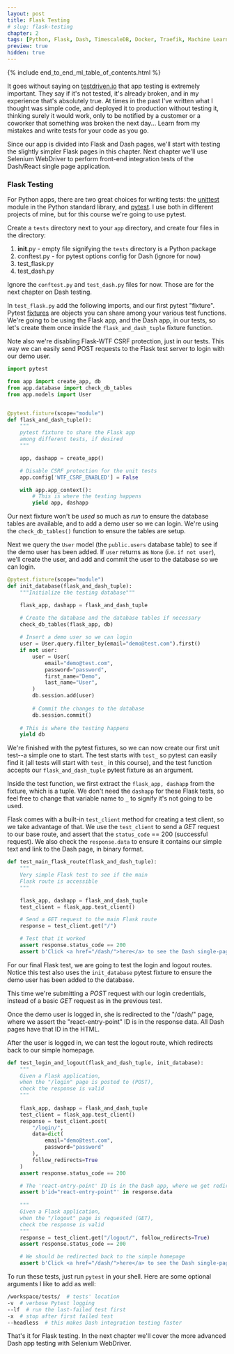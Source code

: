 ```yaml
---
layout: post
title: Flask Testing
# slug: flask-testing
chapter: 2
tags: [Python, Flask, Dash, TimescaleDB, Docker, Traefik, Machine Learning]
preview: true
hidden: true
---
```


{% include end_to_end_ml_table_of_contents.html %}


It goes without saying on [testdriven.io](https://testdriven.io) that app testing is extremely important. They say if it's not tested, it's already broken, and in my experience that's absolutely true. At times in the past I've written what I thought was simple code, and deployed it to production without testing it, thinking surely it would work, only to be notified by a customer or a coworker that something was broken the next day... Learn from my mistakes and write tests for your code as you go.

Since our app is divided into Flask and Dash pages, we'll start with testing the slightly simpler Flask pages in this chapter. Next chapter we'll use Selenium WebDriver to perform front-end integration tests of the Dash/React single page application.

### Flask Testing

For Python apps, there are two great choices for writing tests: the [unittest](https://docs.python.org/3/library/unittest.html) module in the Python standard library, and [pytest](https://docs.pytest.org/en/stable/). I use both in different projects of mine, but for this course we're going to use pytest.

Create a `tests` directory next to your `app` directory, and create four files in the directory:
1. __init__.py - empty file signifying the `tests` directory is a Python package
2. conftest.py - for pytest options config for Dash (ignore for now)
3. test_flask.py
4. test_dash.py

Ignore the `conftest.py` and `test_dash.py` files for now. Those are for the next chapter on Dash testing.

In `test_flask.py` add the following imports, and our first pytest "fixture". Pytest [fixtures](https://docs.pytest.org/en/stable/fixture.html#fixture) are objects you can share among your various test functions. We're going to be using the Flask app, and the Dash app, in our tests, so let's create them once inside the `flask_and_dash_tuple` fixture function. 

Note also we're disabling Flask-WTF CSRF protection, just in our tests. This way we can easily send POST requests to the Flask test server to login with our demo user.

```python
import pytest

from app import create_app, db
from app.database import check_db_tables
from app.models import User


@pytest.fixture(scope="module")
def flask_and_dash_tuple():
    """
    pytest fixture to share the Flask app
    among different tests, if desired
    """

    app, dashapp = create_app()

    # Disable CSRF protection for the unit tests
    app.config['WTF_CSRF_ENABLED'] = False

    with app.app_context():
        # This is where the testing happens
        yield app, dashapp
```

Our next fixture won't be *used* so much as *run* to ensure the database tables are available, and to add a demo user so we can login. We're using the `check_db_tables()` function to ensure the tables are setup. 

Next we query the `User` model (the `public.users` database table) to see if the demo user has been added. If `user` returns as `None` (i.e. `if not user`), we'll create the user, and add and commit the user to the database so we can login.

```python
@pytest.fixture(scope="module")
def init_database(flask_and_dash_tuple):
    """Initialize the testing database"""

    flask_app, dashapp = flask_and_dash_tuple

    # Create the database and the database tables if necessary
    check_db_tables(flask_app, db)
 
    # Insert a demo user so we can login
    user = User.query.filter_by(email="demo@test.com").first()
    if not user:
        user = User(
            email="demo@test.com",
            password="password",
            first_name="Demo",
            last_name="User",
        )
        db.session.add(user)
    
        # Commit the changes to the database
        db.session.commit()
 
    # This is where the testing happens
    yield db
```

We're finished with the pytest fixtures, so we can now create our first unit test--a simple one to start. The test starts with `test_` so pytest can easily find it (all tests will start with `test_` in this course), and the test function accepts our `flask_and_dash_tuple` pytest fixture as an argument. 

Inside the test function, we first extract the `flask_app, dashapp` from the fixture, which is a tuple. We don't need the `dashapp` for these Flask tests, so feel free to change that variable name to `_` to signify it's not going to be used.

Flask comes with a built-in `test_client` method for creating a test client, so we take advantage of that. We use the `test_client` to send a *GET* request to our base route, and assert that the `status_code` == 200 (successful request). We also check the `response.data` to ensure it contains our simple text and link to the Dash page, in binary format.

```python
def test_main_flask_route(flask_and_dash_tuple):
    """
    Very simple Flask test to see if the main
    Flask route is accessible
    """

    flask_app, dashapp = flask_and_dash_tuple
    test_client = flask_app.test_client()

    # Send a GET request to the main Flask route
    response = test_client.get("/")

    # Test that it worked
    assert response.status_code == 200
    assert b'Click <a href="/dash/">here</a> to see the Dash single-page application (SPA)' in response.data
```

For our final Flask test, we are going to test the login and logout routes. Notice this test also uses the `init_database` pytest fixture to ensure the demo user has been added to the database.

This time we're submitting a *POST* request with our login credentials, instead of a basic *GET* request as in the previous test. 

Once the demo user is logged in, she is redirected to the "/dash/" page, where we assert the "react-entry-point" ID is in the response data. All Dash pages have that ID in the HTML.

After the user is logged in, we can test the logout route, which redirects back to our simple homepage.

```python
def test_login_and_logout(flask_and_dash_tuple, init_database):
    """
    Given a Flask application,
    when the "/login" page is posted to (POST),
    check the response is valid
    """
    
    flask_app, dashapp = flask_and_dash_tuple
    test_client = flask_app.test_client()
    response = test_client.post(
        "/login/",
        data=dict(
            email="demo@test.com",
            password="password"
        ),
        follow_redirects=True
    )
    assert response.status_code == 200

    # The 'react-entry-point' ID is in the Dash app, where we get redirected after login
    assert b'id="react-entry-point"' in response.data
 
    """
    Given a Flask application,
    when the "/logout" page is requested (GET),
    check the response is valid
    """
    response = test_client.get("/logout/", follow_redirects=True)
    assert response.status_code == 200

    # We should be redirected back to the simple homepage
    assert b'Click <a href="/dash/">here</a> to see the Dash single-page application (SPA)' in response.data
```

To run these tests, just run `pytest` in your shell. Here are some optional arguments I like to add as well:
```bash
/workspace/tests/  # tests' location
-v  # verbose Pytest logging
--lf  # run the last-failed test first
-x  # stop after first failed test
--headless  # this makes Dash integration testing faster
```

That's it for Flask testing. In the next chapter we'll cover the more advanced Dash app testing with Selenium WebDriver.
